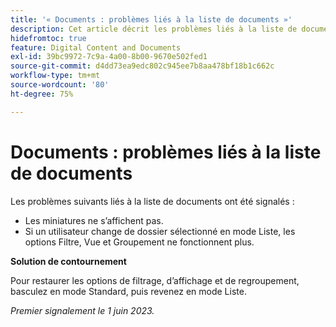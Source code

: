 ```yaml
---
title: '« Documents : problèmes liés à la liste de documents »'
description: Cet article décrit les problèmes liés à la liste de documents qui ont été récemment signalés.
hidefromtoc: true
feature: Digital Content and Documents
exl-id: 39bc9972-7c9a-4a00-8b00-9670e502fed1
source-git-commit: d4dd73ea9edc802c945ee7b8aa478bf18b1c662c
workflow-type: tm+mt
source-wordcount: '80'
ht-degree: 75%

---
```


# Documents : problèmes liés à la liste de documents

<!--This article is on the WF and WFP TOCs. Valid issue, won't fix (Won't fix tab).-->

Les problèmes suivants liés à la liste de documents ont été signalés :

* Les miniatures ne s’affichent pas.
* Si un utilisateur change de dossier sélectionné en mode Liste, les options Filtre, Vue et Groupement ne fonctionnent plus.

**Solution de contournement**

Pour restaurer les options de filtrage, d’affichage et de regroupement, basculez en mode Standard, puis revenez en mode Liste.

_Premier signalement le 1 juin 2023._
